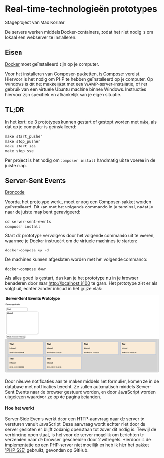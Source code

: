 # Real-time-technologieën prototypes

Stageproject van Max Korlaar

De servers werken middels Docker-containers, zodat het niet nodig is om lokaal een webserver te installeren.

## Eisen
[Docker](https://www.docker.com/products/docker-desktop) moet geïnstalleerd zijn op je computer.

Voor het installeren van Composer-pakketten, is [Composer](https://getcomposer.org/download/) vereist. Hiervoor is het nodig om PHP te hebben geïnstalleerd op je computer. Op Windows is dit het makkelijkst met een WAMP-server-installatie, of het gebruik van een virtuele Ubuntu machine binnen Windows. Instructies hiervoor zijn specifiek en afhankelijk van je eigen situatie.

## TL;DR
In het kort: de 3 prototypes kunnen gestart of gestopt worden met `make`, als dat op je computer is geïnstalleerd:
```shell
make start_pusher
make stop_pusher
make start_see
make stop_sse
```
Per project is het nodig om `composer install` handmatig uit te voeren in de juiste map.

## Server-Sent Events

[Broncode](server-sent-events)

Voordat het prototype werkt, moet er nog een Composer-pakket worden geïnstalleerd. Dit kan met het volgende commando in je terminal, nadat je naar de juiste map bent genavigeerd:

```shell
cd server-sent-events
composer install
```

Start dit prototype vervolgens door het volgende commando uit te voeren, waarmee je Docker instrueërt om de virtuele machines te starten:

```shell
docker-compose up -d
```

De machines kunnen afgesloten worden met het volgende commando:

```shell
docker-compose down
```

Als alles goed is gestart, dan kan je het prototype nu in je browser benaderen door naar <http://localhost:8100> te gaan.
Het prototype ziet er als volgt uit, echter zonder inhoud in het grijze vlak:

![](server-sent-events/screenshot.png)

Door nieuwe notificaties aan te maken middels het formulier, komen ze in de database met notificaties terecht. Ze zullen automatisch middels Server-Sent Events naar de browser gestuurd worden, en door JavaScript worden uitgelezen waardoor ze op de pagina belanden.

#### Hoe het werkt
Server-Side Events werkt door een HTTP-aanvraag naar de server te versturen vanuit JavaScript. Deze aanvraag wordt echter niet door de server gesloten en blijft zodanig openstaan tot zover dit nodig is. Terwijl de verbinding open staat, is het voor de server mogelijk om berichten te verzenden naar de browser, gescheiden door 2 witregels. Hierdoor is de implementatie op een PHP-server niet moeilijk en heb ik hier het pakket ['PHP SSE'](https://github.com/hhxsv5/php-sse) gebruikt, gevonden op GitHub.
